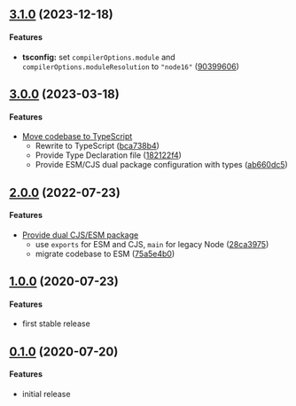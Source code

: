 ## [3.1.0](http://github.com/twada/extract-git-treeish/releases/tag/v3.1.0) (2023-12-18)


#### Features

* **tsconfig:** set `compilerOptions.module` and `compilerOptions.moduleResolution` to `"node16"` ([90399606](http://github.com/twada/extract-git-treeish/commit/903996061d9af0f0ee7a4d326a3797eccbf5cf8e))


## [3.0.0](http://github.com/twada/extract-git-treeish/releases/tag/v3.0.0) (2023-03-18)


#### Features

* [Move codebase to TypeScript](https://github.com/twada/extract-git-treeish/pull/10)
  * Rewrite to TypeScript ([bca738b4](http://github.com/twada/extract-git-treeish/commit/bca738b48d63fa271cca58f0b7349028130837d8))
  * Provide Type Declaration file ([182122f4](http://github.com/twada/extract-git-treeish/commit/182122f45b4ac9e2044212cd6ce38b64fabfaeef))
  * Provide ESM/CJS dual package configuration with types ([ab660dc5](https://github.com/twada/extract-git-treeish/pull/10/commits/ab660dc5321b235f4ec0371bbbd4a7b2ba0ec834))


## [2.0.0](http://github.com/twada/extract-git-treeish/releases/tag/v2.0.0) (2022-07-23)


#### Features

* [Provide dual CJS/ESM package](https://github.com/twada/extract-git-treeish/pull/7)
  * use `exports` for ESM and CJS, `main` for legacy Node ([28ca3975](http://github.com/twada/extract-git-treeish/commit/28ca3975a2a5c57c05c4e830b7b09e2df322358f))
  * migrate codebase to ESM ([75a5e4b0](http://github.com/twada/extract-git-treeish/commit/75a5e4b03e1c6181fa067d63494e73705ca7cda2))


## [1.0.0](http://github.com/twada/extract-git-treeish/releases/tag/v1.0.0) (2020-07-23)


#### Features

* first stable release


## [0.1.0](http://github.com/twada/extract-git-treeish/releases/tag/v0.1.0) (2020-07-20)


#### Features

* initial release
